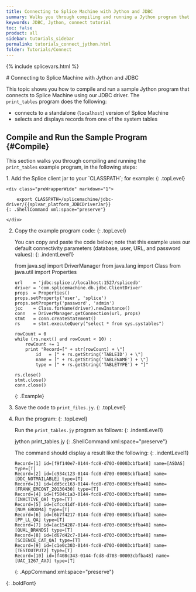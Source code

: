```yaml
---
title: Connecting to Splice Machine with Jython and JDBC
summary: Walks you through compiling and running a Jython program that connects to your Splice Machine database via our JDBC driver.
keywords: JDBC, Jython, connect tutorial
toc: false
product: all
sidebar: tutorials_sidebar
permalink: tutorials_connect_jython.html
folder: Tutorials/Connect
---
```

{% include splicevars.html %} <section>
<div class="TopicContent" data-swiftype-index="true" markdown="1">
# Connecting to Splice Machine with Jython and JDBC

This topic shows you how to compile and run a sample Jython program that
connects to Splice Machine using our JDBC driver. The
`print_tables` program does the following:

* connects to a standalone (`localhost`) version of Splice Machine
* selects and displays records from one of the system tables

## Compile and Run the Sample Program   {#Compile}

This section walks you through compiling and running the
`print_tables` example program, in the following steps:

<div class="opsStepsList" markdown="1">
1.  Add the Splice client jar to your `CLASSPATH`; for example:
    {: .topLevel}
    
    <div class="preWrapperWide" markdown="1">
        
        export CLASSPATH=/splicemachine/jdbc-driver/{{splvar_platform_JDBCDriverJar}}
    {: .ShellCommand xml:space="preserve"}
    
    </div>

2.  Copy the example program code:
    {: .topLevel}
    
    You can copy and paste the code below; note that this example uses
    our default connectivity parameters (database, user, URL, and
    password values):
    {: .indentLevel1}
    
    <div class="preWrapperWide" markdown="1">
        from java.sql import DriverManager
        from java.lang import Class
        from java.util import Properties
        
        url    = 'jdbc:splice://localhost:1527/splicedb'
        driver = 'com.splicemachine.db.jdbc.ClientDriver'
        props  = Properties()
        props.setProperty('user', 'splice')
        props.setProperty('password', 'admin')
        jcc    = Class.forName(driver).newInstance()
        conn   = DriverManager.getConnection(url, props)
        stmt   = conn.createStatement()
        rs     = stmt.executeQuery("select * from sys.systables")
        
        rowCount = 0
        while (rs.next() and rowCount < 10) :
            rowCount += 1
            print "Record=[" + str(rowCount) + \"]
                id   = [" + rs.getString('TABLEID') + \"] 
                name = [" + rs.getString('TABLENAME') + \"] 
                type = [" + rs.getString('TABLETYPE') + "]"
        
        rs.close()
        stmt.close()
        conn.close()
    {: .Example}
    
    </div>

3.  Save the code to `print_files.jy`.
    {: .topLevel}

4.  Run the program:
    {: .topLevel}
    
    Run the `print_tables.jy` program as follows:
    {: .indentLevel1}
    
    <div class="preWrapperWide" markdown="1">
        jython print_tables.jy
    {: .ShellCommand xml:space="preserve"}
    
    </div>
    
    The command should display a result like the following:
    {: .indentLevel1}
    
    <div class="preWrapperWide" markdown="1">
        
        Record=[1] id=[f9f140e7-0144-fcd8-d703-00003cbfba48] name=[ASDAS] type=[T]
        Record=[2] id=[c934c123-0144-fcd8-d703-00003cbfba48] name=[DDC_NOTMAILABLE] type=[T]
        Record=[3] id=[dd5cc163-0144-fcd8-d703-00003cbfba48] name=[FRANK_EMCONT_20130430] type=[T]
        Record=[4] id=[f584c1a3-0144-fcd8-d703-00003cbfba48] name=[INACTIVE_QA] type=[T]
        Record=[5] id=[cfcc41df-0144-fcd8-d703-00003cbfba48] name=[NUM_GROOM4] type=[T]
        Record=[6] id=[6b7f4217-0144-fcd8-d703-00003cbfba48] name=[PP_LL_QA] type=[T]
        Record=[7] id=[ac154287-0144-fcd8-d703-00003cbfba48] name=[QUAL_BRANDS] type=[T]
        Record=[8] id=[d67d42c7-0144-fcd8-d703-00003cbfba48] name=[SCIENCE_CAT_QA] type=[T]
        Record=[9] id=[c1e0c303-0144-fcd8-d703-00003cbfba48] name=[TESTOUTPUT2] type=[T]
        Record=[10] id=[f408c343-0144-fcd8-d703-00003cbfba48] name=[UAC_1267_AVJ] type=[T]
    {: .AppCommand xml:space="preserve"}
    
    </div>
{: .boldFont}

</div>
</div>
</section>

